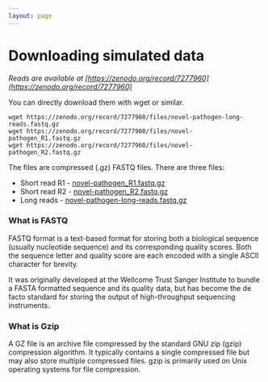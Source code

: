 ```yaml
---
layout: page
---
```


# Downloading simulated data 

*Reads are available at [https://zenodo.org/record/7277960](https://zenodo.org/record/7277960)*

You can directly download them with wget or similar. 

```
wget https://zenodo.org/record/7277960/files/novel-pathogen-long-reads.fastq.gz
wget https://zenodo.org/record/7277960/files/novel-pathogen_R1.fastq.gz
wget https://zenodo.org/record/7277960/files/novel-pathogen_R2.fastq.gz
```

The files are compressed (.gz) FASTQ files. There are three files: 

* Short read R1 - [novel-pathogen_R1.fastq.gz](https://zenodo.org/record/7277960/files/novel-pathogen_R1.fastq.gz)
* Short read R2 - [novel-pathogen_R2.fastq.gz](https://zenodo.org/record/7277960/files/novel-pathogen_R2.fastq.gz) 
* Long reads - [novel-pathogen-long-reads.fastq.gz](https://zenodo.org/record/7277960/files/novel-pathogen-long-reads.fastq.gz)


### What is FASTQ

FASTQ format is a text-based format for storing both a biological sequence (usually nucleotide sequence) and its corresponding quality scores. Both the sequence letter and quality score are each encoded with a single ASCII character for brevity.

It was originally developed at the Wellcome Trust Sanger Institute to bundle a FASTA formatted sequence and its quality data, but has become the de facto standard for storing the output of high-throughput sequencing instruments.

### What is Gzip 

A GZ file is an archive file compressed by the standard GNU zip (gzip) compression algorithm. It typically contains a single compressed file but may also store multiple compressed files. gzip is primarily used on Unix operating systems for file compression.

